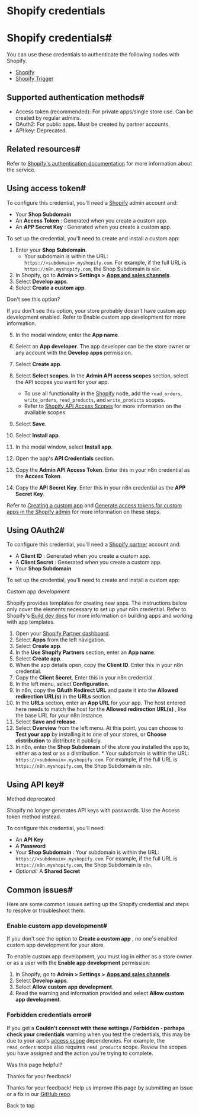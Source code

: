 # Shopify credentials

[ ](https://github.com/n8n-io/n8n-docs/edit/main/docs/integrations/builtin/credentials/shopify.md "Edit this page")

# Shopify credentials#

You can use these credentials to authenticate the following nodes with Shopify.

  * [Shopify](../../app-nodes/n8n-nodes-base.shopify/)
  * [Shopify Trigger](../../trigger-nodes/n8n-nodes-base.shopifytrigger/)



## Supported authentication methods#

  * Access token (recommended): For private apps/single store use. Can be created by regular admins.
  * OAuth2: For public apps. Must be created by partner accounts.
  * API key: Deprecated.



## Related resources#

Refer to [Shopify's authentication documentation](https://shopify.dev/docs/apps/auth) for more information about the service.

## Using access token#

To configure this credential, you'll need a [Shopify](https://shopify.com/) admin account and:

  * Your **Shop Subdomain**
  * An **Access Token** : Generated when you create a custom app.
  * An **APP Secret Key** : Generated when you create a custom app.



To set up the credential, you'll need to create and install a custom app:

  1. Enter your **Shop Subdomain**.
     * Your subdomain is within the URL: `https://<subdomain>.myshopify.com`. For example, if the full URL is `https://n8n.myshopify.com`, the Shop Subdomain is `n8n`.
  2. In Shopify, go to **Admin > Settings >** [**Apps and sales channels**](https://admin.shopify.com/settings/apps).
  3. Select **Develop apps**.
  4. Select **Create a custom app**.

Don't see this option?

If you don't see this option, your store probably doesn't have custom app development enabled. Refer to Enable custom app development for more information.

  5. In the modal window, enter the **App name**.

  6. Select an **App developer**. The app developer can be the store owner or any account with the **Develop apps** permission.
  7. Select **Create app**.
  8. Select **Select scopes**. In the **Admin API access scopes** section, select the API scopes you want for your app.
     * To use all functionality in the [Shopify](../../app-nodes/n8n-nodes-base.shopify/) node, add the `read_orders`, `write_orders`, `read_products`, and `write_products` scopes.
     * Refer to [Shopify API Access Scopes](https://shopify.dev/docs/api/usage/access-scopes) for more information on the available scopes.
  9. Select **Save**.
  10. Select **Install app**.
  11. In the modal window, select **Install app**.
  12. Open the app's **API Credentials** section.
  13. Copy the **Admin API Access Token**. Enter this in your n8n credential as the **Access Token**.
  14. Copy the **API Secret Key**. Enter this in your n8n credential as the **APP Secret Key**.



Refer to [Creating a custom app](https://help.shopify.com/en/manual/apps/app-types/custom-apps) and [Generate access tokens for custom apps in the Shopify admin](https://shopify.dev/docs/apps/build/authentication-authorization/access-token-types/generate-app-access-tokens-admin) for more information on these steps.

## Using OAuth2#

To configure this credential, you'll need a [Shopify partner](https://www.shopify.com/partners) account and:

  * A **Client ID** : Generated when you create a custom app.
  * A **Client Secret** : Generated when you create a custom app.
  * Your **Shop Subdomain**



To set up the credential, you'll need to create and install a custom app:

Custom app development

Shopify provides templates for creating new apps. The instructions below only cover the elements necessary to set up your n8n credential. Refer to Shopify's [Build dev docs](https://shopify.dev/docs/apps/build) for more information on building apps and working with app templates.

  1. Open your [Shopify Partner dashboard](https://partners.shopify.com/).
  2. Select **Apps** from the left navigation.
  3. Select **Create app**.
  4. In the **Use Shopify Partners** section, enter an **App name**.
  5. Select **Create app**.
  6. When the app details open, copy the **Client ID**. Enter this in your n8n credential.
  7. Copy the **Client Secret**. Enter this in your n8n credential.
  8. In the left menu, select **Configuration**.
  9. In n8n, copy the **OAuth Redirect URL** and paste it into the **Allowed redirection URL(s)** in the **URLs** section.
  10. In the **URLs** section, enter an **App URL** for your app. The host entered here needs to match the host for the **Allowed redirection URL(s)** , like the base URL for your n8n instance.
  11. Select **Save and release**.
  12. Select **Overview** from the left menu. At this point, you can choose to **Test your app** by installing it to one of your stores, or **Choose distribution** to distribute it publicly.
  13. In n8n, enter the **Shop Subdomain** of the store you installed the app to, either as a test or as a distribution.
     * Your subdomain is within the URL: `https://<subdomain>.myshopify.com`. For example, if the full URL is `https://n8n.myshopify.com`, the Shop Subdomain is `n8n`.



## Using API key#

Method deprecated

Shopify no longer generates API keys with passwords. Use the Access token method instead.

To configure this credential, you'll need:

  * An **API Key**
  * A **Password**
  * Your **Shop Subdomain** : Your subdomain is within the URL: `https://<subdomain>.myshopify.com`. For example, if the full URL is `https://n8n.myshopify.com`, the Shop Subdomain is `n8n`.
  * _Optional:_ A **Shared Secret**



## Common issues#

Here are some common issues setting up the Shopify credential and steps to resolve or troubleshoot them.

### Enable custom app development#

If you don't see the option to **Create a custom app** , no one's enabled custom app development for your store.

To enable custom app development, you must log in either as a store owner or as a user with the **Enable app development** permission:

  1. In Shopify, go to **Admin > Settings >** [**Apps and sales channels**](https://admin.shopify.com/settings/apps).
  2. Select **Develop apps**.
  3. Select **Allow custom app development**.
  4. Read the warning and information provided and select **Allow custom app development**.



### Forbidden credentials error#

If you get a **Couldn't connect with these settings / Forbidden - perhaps check your credentials** warning when you test the credentials, this may be due to your app's [access scope](https://shopify.dev/docs/api/usage/access-scopes) dependencies. For example, the `read_orders` scope also requires `read_products` scope. Review the scopes you have assigned and the action you're trying to complete.

Was this page helpful? 

Thanks for your feedback! 

Thanks for your feedback! Help us improve this page by submitting an issue or a fix in our [GitHub repo](https://github.com/n8n-io/n8n-docs). 

Back to top 
